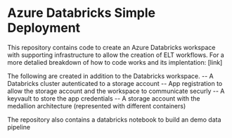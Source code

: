 # Azure Databricks Simple Deployment

This repository contains code to create an Azure Databricks workspace with supporting infrastructure to allow the creation of ELT workflows. For a more detalied breakdown of how to code works and its implentation: [link]

The following are created in addition to the Databricks workspace. 
    -- A Databricks cluster autenticated to a storage account
    -- App registration to allow the storage account and the workspace to communicate securly 
    -- A keyvault to store the app credentials
    -- A storage account with the medallion architecture (represented with different containers)

The repository also contains a databricks notebook to build an demo data pipeline 



